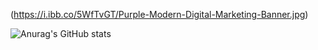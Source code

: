 (https://i.ibb.co/5WfTvGT/Purple-Modern-Digital-Marketing-Banner.jpg)




![Anurag's GitHub stats](https://github-readme-stats.vercel.app/api?username=Kader517777&show_icons=true)



